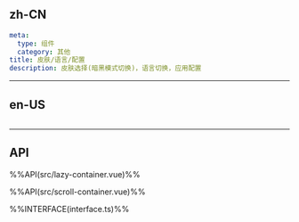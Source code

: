 ## zh-CN
```yaml
meta:
  type: 组件
  category: 其他
title: 皮肤/语言/配置
description: 皮肤选择(暗黑模式切换)，语言切换，应用配置
```
---
## en-US
```yaml

```
---


## API

%%API(src/lazy-container.vue)%%

%%API(src/scroll-container.vue)%%

%%INTERFACE(interface.ts)%%
